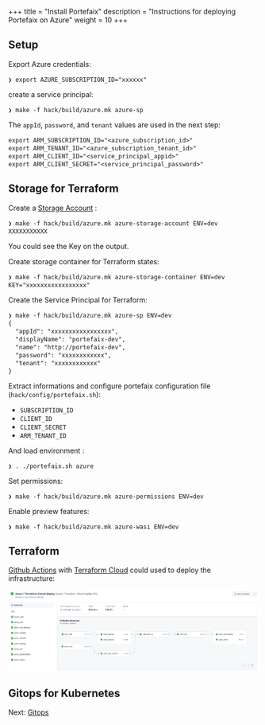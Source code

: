 +++
title = "Install Portefaix"
description = "Instructions for deploying Portefaix on Azure"
weight = 10
+++

<a id="azure"></a>

## Setup

Export Azure credentials:

```shell
❯ export AZURE_SUBSCRIPTION_ID="xxxxxx"
```

create a service principal:

```shell
❯ make -f hack/build/azure.mk azure-sp
```

The `appId`, `password`, and `tenant` values are used in the next step:

```shell
export ARM_SUBSCRIPTION_ID="<azure_subscription_id>"
export ARM_TENANT_ID="<azure_subscription_tenant_id>"
export ARM_CLIENT_ID="<service_principal_appid>"
export ARM_CLIENT_SECRET="<service_principal_password>"
```

## Storage for Terraform

Create a [Storage Account](https://portal.azure.com/#create/Microsoft.StorageAccount) :

```shell
❯ make -f hack/build/azure.mk azure-storage-account ENV=dev
XXXXXXXXXXX
```

You could see the Key on the output.

Create storage container for Terraform states:

```shell
❯ make -f hack/build/azure.mk azure-storage-container ENV=dev KEY="xxxxxxxxxxxxxxxxx"
```

Create the Service Principal for Terraform:

```shell
❯ make -f hack/build/azure.mk azure-sp ENV=dev
{
  "appId": "xxxxxxxxxxxxxxxxx",
  "displayName": "portefaix-dev",
  "name": "http://portefaix-dev",
  "password": "xxxxxxxxxxxx",
  "tenant": "xxxxxxxxxxxx"
}
```

Extract informations and configure portefaix configuration file (`hack/config/portefaix.sh`):

* `SUBSCRIPTION_ID`
* `CLIENT_ID`
* `CLIENT_SECRET`
* `ARM_TENANT_ID`

And load environment :

```shell
❯ . ./portefaix.sh azure
```

Set permissions:

```shell
❯ make -f hack/build/azure.mk azure-permissions ENV=dev
```

Enable preview features:

```shell
❯ make -f hack/build/azure.mk azure-wasi ENV=dev
```

## Terraform

[Github Actions](https://github.com/features/actions) with [Terraform Cloud](https://www.terraform.io/cloud) could used to deploy the infrastructure:

<img src="/docs/images/portefaix-azure-deploy.png" alt="Portefaix Azure deployment" class="mt-3 mb-3 rounded">

## Gitops for Kubernetes

Next: [Gitops](/docs/gitops)